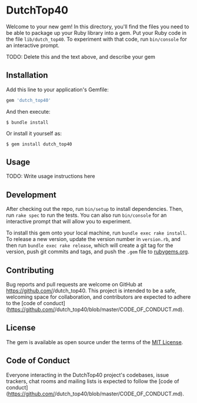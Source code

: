 # DutchTop40

Welcome to your new gem! In this directory, you'll find the files you need to be able to package up your Ruby library into a gem. Put your Ruby code in the file `lib/dutch_top40`. To experiment with that code, run `bin/console` for an interactive prompt.

TODO: Delete this and the text above, and describe your gem

## Installation

Add this line to your application's Gemfile:

```ruby
gem 'dutch_top40'
```

And then execute:

    $ bundle install

Or install it yourself as:

    $ gem install dutch_top40

## Usage

TODO: Write usage instructions here

## Development

After checking out the repo, run `bin/setup` to install dependencies. Then, run `rake spec` to run the tests. You can also run `bin/console` for an interactive prompt that will allow you to experiment.

To install this gem onto your local machine, run `bundle exec rake install`. To release a new version, update the version number in `version.rb`, and then run `bundle exec rake release`, which will create a git tag for the version, push git commits and tags, and push the `.gem` file to [rubygems.org](https://rubygems.org).

## Contributing

Bug reports and pull requests are welcome on GitHub at https://github.com/<github username>/dutch_top40. This project is intended to be a safe, welcoming space for collaboration, and contributors are expected to adhere to the [code of conduct](https://github.com/<github username>/dutch_top40/blob/master/CODE_OF_CONDUCT.md).


## License

The gem is available as open source under the terms of the [MIT License](https://opensource.org/licenses/MIT).

## Code of Conduct

Everyone interacting in the DutchTop40 project's codebases, issue trackers, chat rooms and mailing lists is expected to follow the [code of conduct](https://github.com/<github username>/dutch_top40/blob/master/CODE_OF_CONDUCT.md).
